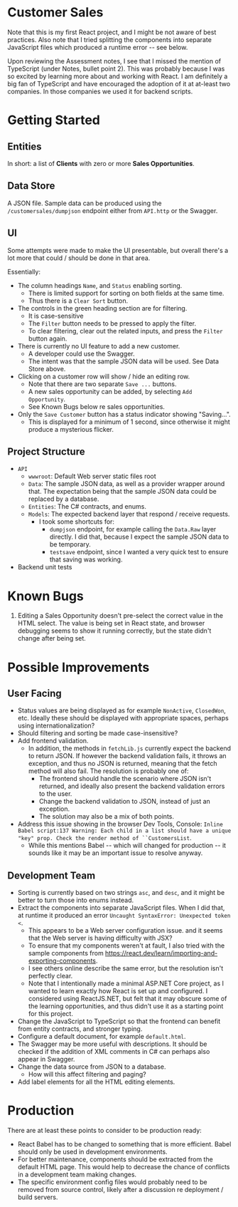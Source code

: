 # Customer Sales

Note that this is my first React project, and I might be not aware of best practices. Also note that I tried splitting the components into separate JavaScript files which produced a runtime error -- see below.

Upon reviewing the Assessment notes, I see that I missed the mention of TypeScript (under Notes, bullet point 2). This was probably because I was so excited by learning more about and working with React. I am definitely a big fan of TypeScript and have encouraged the adoption of it at at-least two companies. In those companies we used it for backend scripts.  

# Getting Started

## Entities

In short: a list of **Clients** with zero or more **Sales Opportunities**.

## Data Store

A JSON file. Sample data can be produced using the `/customersales/dumpjson` endpoint either from `API.http` or the Swagger.

## UI

Some attempts were made to make the UI presentable, but overall there's a lot more that could / should be done in that area.

Essentially:
- The column headings `Name`, and `Status` enabling sorting.
  - There is limited support for sorting on both fields at the same time.
  - Thus there is a `Clear Sort` button.
- The controls in the green heading section are for filtering.
  - It is case-sensitive
  - The `Filter` button needs to be pressed to apply the filter.
  - To clear filtering, clear out the related inputs, and press the `Filter` button again.
- There is currently no UI feature to add a new customer.
  - A developer could use the Swagger.
  - The intent was that the sample JSON data will be used. See Data Store above. 
- Clicking on a customer row will show / hide an editing row.
  - Note that there are two separate `Save ...` buttons.
  - A new sales opportunity can be added, by selecting `Add Opportunity`.
  - See Known Bugs below re sales opportunities.
- Only the `Save Customer` button has a status indicator showing "Saving...".
  - This is displayed for a minimum of 1 second, since otherwise it might produce a mysterious flicker.

## Project Structure

- `API`
  - `wwwroot`: Default Web server static files root
  - `Data`: The sample JSON data, as well as a provider wrapper around that. The expectation being that the sample JSON data could be replaced by a database.
  - `Entities`: The C# contracts, and enums.
  - `Models`: The expected backend layer that respond / receive requests.
    - I took some shortcuts for:
      - `dumpjson` endpoint, for example calling the `Data.Raw` layer directly. I did that, because I expect the sample JSON data to be temporary.
      - `testsave` endpoint, since I wanted a very quick test to ensure that saving was working.
- Backend unit tests

# Known Bugs

1. Editing a Sales Opportunity doesn't pre-select the correct value in the HTML select. The value is being set in React state, and browser debugging seems to show it running correctly, but the state didn't change after being set.

# Possible Improvements

## User Facing

- Status values are being displayed as for example `NonActive`, `ClosedWon`, etc. Ideally these should be displayed with appropriate spaces, perhaps using internationalization?
- Should filtering and sorting be made case-insensitive?
- Add frontend validation.
  - In addition, the methods in `fetchLib.js` currently expect the backend to return JSON. If however the backend validation fails, it throws an exception, and thus no JSON is returned, meaning that the fetch method will also fail. The resolution is probably one of:
    - The frontend should handle the scenario where JSON isn't returned, and ideally also present the backend validation errors to the user.
    - Change the backend validation to JSON, instead of just an exception.
    - The solution may also be a mix of both points.
- Address this issue showing in the browser Dev Tools, Console: `Inline Babel script:137 Warning: Each child in a list should have a unique "key" prop. Check the render method of ``CustomersList`.
  - While this mentions Babel -- which will changed for production -- it sounds like it may be an important issue to resolve anyway.

## Development Team

- Sorting is currently based on two strings `asc`, and `desc`, and it might be better to turn those into enums instead.
- Extract the components into separate JavaScript files. When I did that, at runtime it produced an error `Uncaught SyntaxError: Unexpected token <`.
  - This appears to be a Web server configuration issue. and it seems that the Web server is having difficulty with JSX?
  - To ensure that my components weren't at fault, I also tried with the sample components from https://react.dev/learn/importing-and-exporting-components.
  - I see others online describe the same error, but the resolution isn't perfectly clear.
  - Note that I intentionally made a minimal ASP.NET Core project, as I wanted to learn exactly how React is set up and configured. I considered using ReactJS.NET, but felt that it may obscure some of the learning opportunities, and thus didn't use it as a starting point for this project. 
- Change the JavaScript to TypeScript so that the frontend can benefit from entity contracts, and stronger typing.
- Configure a default document, for example `default.html`.
- The Swagger may be more useful with descriptions. It should be checked if the addition of XML comments in C# can perhaps also appear in Swagger.
- Change the data source from JSON to a database.
  - How will this affect filtering and paging?
- Add label elements for all the HTML editing elements.

# Production

There are at least these points to consider to be production ready:

- React Babel has to be changed to something that is more efficient. Babel should only be used in development environments. 
- For better maintenance, components should be extracted from the default HTML page. This would help to decrease the chance of conflicts in a development team making changes.
- The specific environment config files would probably need to be removed from source control, likely after a discussion re deployment / build servers. 
